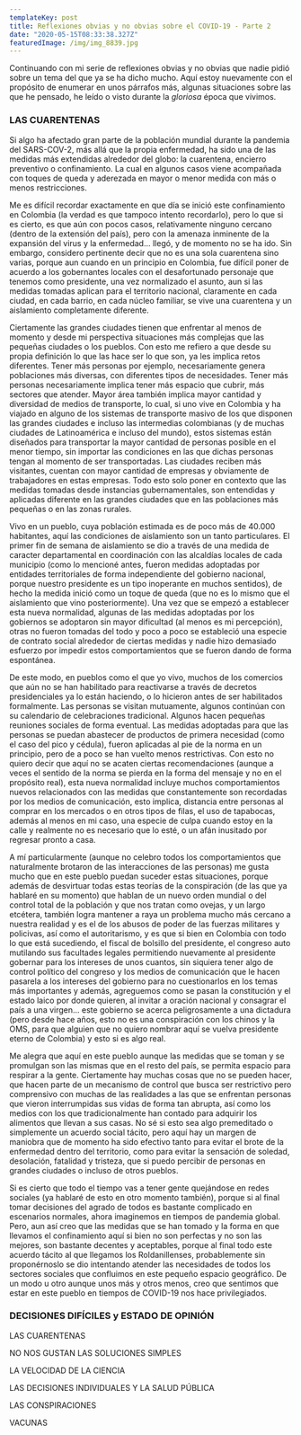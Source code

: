 ```yaml
---
templateKey: post
title: Reflexiones obvias y no obvias sobre el COVID-19 - Parte 2
date: "2020-05-15T08:33:38.327Z"
featuredImage: /img/img_8839.jpg
---
```

Continuando con mi serie de reflexiones obvias y no obvias que nadie pidió sobre un tema del que ya se ha dicho mucho. Aquí estoy nuevamente con el propósito de enumerar en unos párrafos más, algunas situaciones sobre las que he pensado, he leído o visto durante la *gloriosa* época que vivimos.

### LAS CUARENTENAS

Si algo ha afectado gran parte de la población mundial durante la pandemia del SARS-COV-2, más allá que la propia enfermedad, ha sido una de las medidas más extendidas alrededor del globo: la cuarentena, encierro preventivo o confinamiento. La cual en algunos casos viene acompañada con toques de queda y aderezada en mayor o menor medida con más o menos restricciones.

Me es difícil recordar exactamente en que día se inició este confinamiento en Colombia (la verdad es que tampoco intento recordarlo), pero lo que si es cierto, es que aún con pocos casos, relativamente ninguno cercano (dentro de la extensión del país), pero con la amenaza inminente de la expansión del virus y la enfermedad... llegó, y de momento no se ha ido. Sin embargo, considero pertinente decir que no es una sola cuarentena sino varias, porque aun cuando en un principio en Colombia, fue difícil poner de acuerdo a los gobernantes locales con el desafortunado personaje que tenemos como presidente, una vez normalizado el asunto, aun si las medidas tomadas aplican para el territorio nacional, claramente en cada ciudad, en cada barrio, en cada núcleo familiar, se vive una cuarentena y un aislamiento completamente diferente.

Ciertamente las grandes ciudades tienen que enfrentar al menos de momento y desde mi perspectiva situaciones más complejas que las pequeñas ciudades o los pueblos. Con esto me refiero a que desde su propia definición lo que las hace ser lo que son, ya les implica retos diferentes. Tener más personas por ejemplo, necesariamente genera poblaciones más diversas, con diferentes tipos de necesidades. Tener más personas necesariamente implica tener más espacio que cubrir, más sectores que atender. Mayor área también implica mayor cantidad y diversidad de medios de transporte, lo cual, si uno vive en Colombia y ha viajado en alguno de los sistemas de transporte masivo de los que disponen las grandes ciudades e incluso las intermedias colombianas (y de muchas ciudades de Latinoamérica e incluso del mundo), estos sistemas están diseñados para transportar la mayor cantidad de personas posible en el menor tiempo, sin importar las condiciones en las que dichas personas tengan al momento de ser transportadas. Las ciudades reciben más visitantes, cuentan con mayor cantidad de empresas y obviamente de trabajadores en estas empresas. Todo esto solo poner en contexto que las medidas tomadas desde instancias gubernamentales, son entendidas y aplicadas diferente en las grandes ciudades que en las poblaciones más pequeñas o en las zonas rurales.

Vivo en un pueblo, cuya población estimada es de poco más de 40.000 habitantes, aquí las condiciones de aislamiento son un tanto particulares. El primer fin de semana de aislamiento se dio a través de una medida de caracter departamental en coordinación con las alcaldías locales de cada municipio (como lo mencioné antes, fueron medidas adoptadas por entidades territoriales de forma independiente del gobierno nacional, porque nuestro presidente es un tipo inoperante en muchos sentidos), de hecho la medida inició como un toque de queda (que no es lo mismo que el aislamiento que vino posteriormente). Una vez que se empezó a establecer esta nueva normalidad, algunas de las medidas adoptadas por los gobiernos se adoptaron sin mayor dificultad (al menos es mi percepción), otras no fueron tomadas del todo y poco a poco se estableció una especie de contrato social alrededor de ciertas medidas y nadie hizo demasiado esfuerzo por impedir estos comportamientos que se fueron dando de forma espontánea.

De este modo, en pueblos como el que yo vivo, muchos de los comercios que aún no se han habilitado para reactivarse a través de decretos presidenciales ya lo están haciendo, o lo hicieron antes de ser habilitados formalmente. Las personas se visitan mutuamente, algunos continúan con su calendario de celebraciones tradicional. Algunos hacen pequeñas reuniones sociales de forma eventual. Las medidas adoptadas para que las personas se puedan abastecer de productos de primera necesidad (como el caso del pico y cédula), fueron aplicadas al pie de la norma en un principio, pero de a poco se han vuelto menos restrictivas. Con esto no quiero decir que aquí no se acaten ciertas recomendaciones (aunque a veces el sentido de la norma se pierda en la forma del mensaje y no en el propósito real), esta nueva normalidad incluye muchos comportamientos nuevos relacionados con las medidas que constantemente son recordadas por los medios de comunicación, esto implica, distancia entre personas al comprar en los mercados o en otros tipos de filas, el uso de tapabocas, además al menos en mi caso, una especie de culpa cuando estoy en la calle y realmente no es necesario que lo esté, o un afán inusitado por regresar pronto a casa.

A mí particularmente (aunque no celebro todos los comportamientos que naturalmente brotaron de las interacciones de las personas) me gusta mucho que en este pueblo puedan suceder estas situaciones, porque además de desvirtuar todas estas teorías de la conspiración (de las que ya hablaré en su momento) que hablan de un nuevo orden mundial o del control total de la población y que nos tratan como ovejas, y un largo etcétera, también logra mantener a raya un problema mucho más cercano a nuestra realidad y es el de los abusos de poder de las fuerzas militares y policivas, así como el autoritarismo, y es que si bien en Colombia con todo lo que está sucediendo, el fiscal de bolsillo del presidente, el congreso auto mutilando sus facultades legales permitiendo nuevamente al presidente gobernar para los intereses de unos cuantos, sin siquiera tener algo de control político del congreso y los medios de comunicación que le hacen pasarela a los intereses del gobierno para no cuestionarlos en los temas más importantes y además, agreguemos como se pasan la constitución y el estado laico por donde quieren, al invitar a oración nacional y consagrar el país a una virgen... este gobierno se acerca peligrosamente a una dictadura (pero desde hace años, esto no es una conspiración con los chinos y la OMS, para que alguien que no quiero nombrar aquí se vuelva presidente eterno de Colombia) y esto si es algo real.

Me alegra que aquí en este pueblo aunque las medidas que se toman y se promulgan son las mismas que en el resto del país, se permita espacio para respirar a la gente. Ciertamente hay muchas cosas que no se pueden hacer, que hacen parte de un mecanismo de control que busca ser restrictivo pero comprensivo con muchas de las realidades a las que se enfrentan personas que vieron interrumpidas sus vidas de forma tan abrupta, así como los medios con los que tradicionalmente han contado para adquirir los alimentos que llevan a sus casas. No sé si esto sea algo premeditado o simplemente un acuerdo social tácito, pero aquí hay un margen de maniobra que de momento ha sido efectivo tanto para evitar el brote de la enfermedad dentro del territorio, como para evitar la sensación de soledad, desolación, fatalidad y tristeza, que si puedo percibir de personas en grandes ciudades o incluso de otros pueblos.

Si es cierto que todo el tiempo vas a tener gente quejándose en redes sociales (ya hablaré de esto en otro momento también), porque si al final tomar decisiones del agrado de todos es bastante complicado en escenarios normales, ahora imaginemos en tiempos de pandemia global. Pero, aun así creo que las medidas que se han tomado y la forma en que llevamos el confinamiento aquí si bien no son perfectas y no son las mejores, son bastante decentes y aceptables, porque al final todo este acuerdo tácito al que llegamos los Roldanillenses, probablemente sin proponérnoslo se dio intentando atender las necesidades de todos los sectores sociales que confluimos en este pequeño espacio geográfico. De un modo u otro aunque unos más y otros menos, creo que sentimos que estar en este pueblo en tiempos de COVID-19 nos hace privilegiados.

### DECISIONES DIFÍCILES y ESTADO DE OPINIÓN

LAS CUARENTENAS

NO NOS GUSTAN LAS SOLUCIONES SIMPLES

LA VELOCIDAD DE LA CIENCIA

LAS DECISIONES INDIVIDUALES Y LA SALUD PÚBLICA

LAS CONSPIRACIONES

VACUNAS